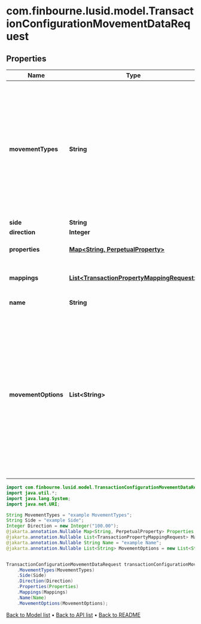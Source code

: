# com.finbourne.lusid.model.TransactionConfigurationMovementDataRequest

## Properties

Name | Type | Description | Notes
------------ | ------------- | ------------- | -------------
**movementTypes** | **String** | . The available values are: Settlement, Traded, StockMovement, FutureCash, Commitment, Receivable, CashSettlement, CashForward, CashCommitment, CashReceivable, Accrual, CashAccrual, ForwardFx, CashFxForward, Carry, CarryAsPnl, VariationMargin, Capital, Fee, LimitAdjustment, BalanceAdjustment, Deferred, CashDeferred | [default to String]
**side** | **String** | The movement side | [default to String]
**direction** | **Integer** | The movement direction | [default to Integer]
**properties** | [**Map&lt;String, PerpetualProperty&gt;**](PerpetualProperty.md) | The properties associated with the underlying Movement. | [optional] [default to Map<String, PerpetualProperty>]
**mappings** | [**List&lt;TransactionPropertyMappingRequest&gt;**](TransactionPropertyMappingRequest.md) | This allows you to map a transaction property to a property on the underlying holding. | [optional] [default to List<TransactionPropertyMappingRequest>]
**name** | **String** | The movement name (optional) | [optional] [default to String]
**movementOptions** | **List&lt;String&gt;** | Allows extra specifications for the movement. The options currently available are &#39;DirectAdjustment&#39;, &#39;IncludesTradedInterest&#39;, &#39;Virtual&#39; and &#39;Income&#39; (works only with the movement type &#39;StockMovement&#39;). A movement type of &#39;StockMovement&#39; with an option of &#39;DirectAdjusment&#39; will allow you to adjust the units of a holding without affecting its cost base. You will, therefore, be able to reflect the impact of a stock split by loading a Transaction. | [optional] [default to List<String>]

```java
import com.finbourne.lusid.model.TransactionConfigurationMovementDataRequest;
import java.util.*;
import java.lang.System;
import java.net.URI;

String MovementTypes = "example MovementTypes";
String Side = "example Side";
Integer Direction = new Integer("100.00");
@jakarta.annotation.Nullable Map<String, PerpetualProperty> Properties = new Map<String, PerpetualProperty>();
@jakarta.annotation.Nullable List<TransactionPropertyMappingRequest> Mappings = new List<TransactionPropertyMappingRequest>();
@jakarta.annotation.Nullable String Name = "example Name";
@jakarta.annotation.Nullable List<String> MovementOptions = new List<String>();


TransactionConfigurationMovementDataRequest transactionConfigurationMovementDataRequestInstance = new TransactionConfigurationMovementDataRequest()
    .MovementTypes(MovementTypes)
    .Side(Side)
    .Direction(Direction)
    .Properties(Properties)
    .Mappings(Mappings)
    .Name(Name)
    .MovementOptions(MovementOptions);
```


[Back to Model list](../README.md#documentation-for-models) &#8226; [Back to API list](../README.md#documentation-for-api-endpoints) &#8226; [Back to README](../README.md)
